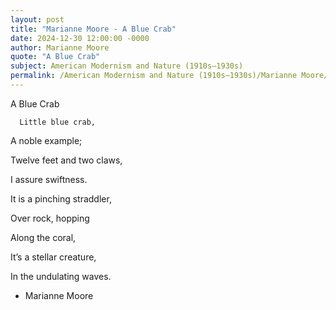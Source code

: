```yaml
---
layout: post
title: "Marianne Moore - A Blue Crab"
date: 2024-12-30 12:00:00 -0000
author: Marianne Moore
quote: "A Blue Crab"
subject: American Modernism and Nature (1910s–1930s)
permalink: /American Modernism and Nature (1910s–1930s)/Marianne Moore/Marianne Moore - A Blue Crab
---
```


A Blue Crab

      Little blue crab,

A noble example;

Twelve feet and two claws,

I assure swiftness.

It is a pinching straddler,

Over rock, hopping

Along the coral,

   It’s a stellar creature,

In the undulating waves.


- Marianne Moore
